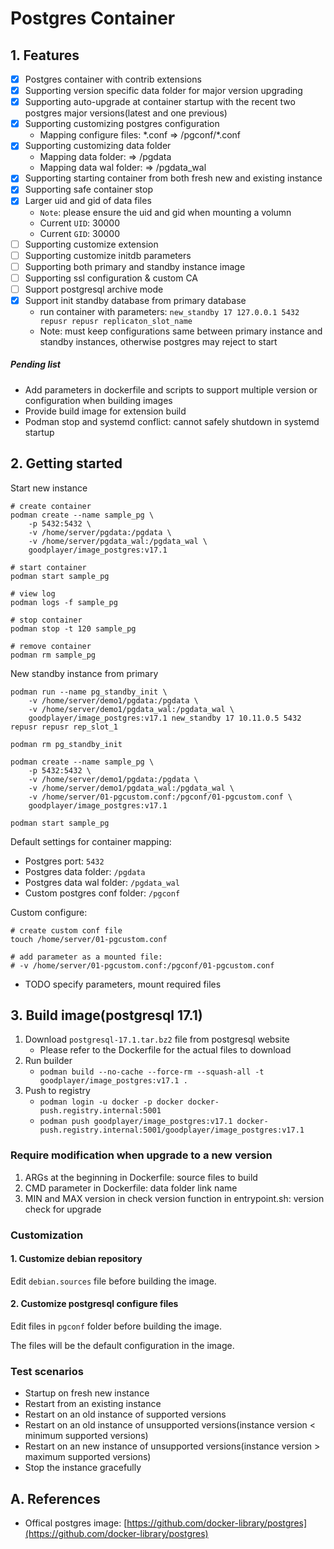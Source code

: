 # Postgres Container

## 1. Features

* [x] Postgres container with contrib extensions
* [x] Supporting version specific data folder for major version upgrading
* [x] Supporting auto-upgrade at container startup with the recent two postgres major versions(latest and one previous)
* [x] Supporting customizing postgres configuration
    * Mapping configure files: \*.conf => /pgconf/\*.conf
* [x] Supporting customizing data folder
    * Mapping data folder: <folder> => /pgdata
    * Mapping data wal folder: <folder> => /pgdata_wal
* [x] Supporting starting container from both fresh new and existing instance
* [x] Supporting safe container stop
* [x] Larger uid and gid of data files
    * `Note`: please ensure the uid and gid when mounting a volumn
    * Current `UID`: 30000
    * Current `GID`: 30000
* [ ] Supporting customize extension
* [ ] Supporting customize initdb parameters
* [ ] Supporting both primary and standby instance image
* [ ] Supporting ssl configuration & custom CA
* [ ] Support postgresql archive mode
* [x] Support init standby database from primary database
    * run container with parameters: `new_standby 17 127.0.0.1 5432 repusr repusr replicaton_slot_name`
    * Note: must keep configurations same between primary instance and standby instances, otherwise postgres may reject to start

##### Pending list

* Add parameters in dockerfile and scripts to support multiple version or configuration when building images
* Provide build image for extension build
* Podman stop and systemd conflict: cannot safely shutdown in systemd startup

## 2. Getting started

Start new instance

```shell
# create container
podman create --name sample_pg \
    -p 5432:5432 \
    -v /home/server/pgdata:/pgdata \
    -v /home/server/pgdata_wal:/pgdata_wal \
    goodplayer/image_postgres:v17.1

# start container
podman start sample_pg

# view log
podman logs -f sample_pg

# stop container
podman stop -t 120 sample_pg

# remove container
podman rm sample_pg
```

New standby instance from primary

```shell
podman run --name pg_standby_init \
    -v /home/server/demo1/pgdata:/pgdata \
    -v /home/server/demo1/pgdata_wal:/pgdata_wal \
    goodplayer/image_postgres:v17.1 new_standby 17 10.11.0.5 5432 repusr repusr rep_slot_1

podman rm pg_standby_init

podman create --name sample_pg \
    -p 5432:5432 \
    -v /home/server/demo1/pgdata:/pgdata \
    -v /home/server/demo1/pgdata_wal:/pgdata_wal \
    -v /home/server/01-pgcustom.conf:/pgconf/01-pgcustom.conf \
    goodplayer/image_postgres:v17.1

podman start sample_pg
```

Default settings for container mapping:

* Postgres port: `5432`
* Postgres data folder: `/pgdata`
* Postgres data wal folder: `/pgdata_wal`
* Custom postgres conf folder: `/pgconf`

Custom configure:

```shell
# create custom conf file
touch /home/server/01-pgcustom.conf

# add parameter as a mounted file:
# -v /home/server/01-pgcustom.conf:/pgconf/01-pgcustom.conf
```

* TODO specify parameters, mount required files

## 3. Build image(postgresql 17.1)

1. Download `postgresql-17.1.tar.bz2` file from postgresql website
    * Please refer to the Dockerfile for the actual files to download
2. Run builder
    * `podman build --no-cache --force-rm --squash-all -t goodplayer/image_postgres:v17.1 .`
3. Push to registry
    * `podman login -u docker -p docker docker-push.registry.internal:5001`
    * `podman push goodplayer/image_postgres:v17.1 docker-push.registry.internal:5001/goodplayer/image_postgres:v17.1`

### Require modification when upgrade to a new version

1. ARGs at the beginning in Dockerfile: source files to build
2. CMD parameter in Dockerfile: data folder link name
3. MIN and MAX version in check version function in entrypoint.sh: version check for upgrade

### Customization

#### 1. Customize debian repository

Edit `debian.sources` file before building the image.

#### 2. Customize postgresql configure files

Edit files in `pgconf` folder before building the image.

The files will be the default configuration in the image.

### Test scenarios

* Startup on fresh new instance
* Restart from an existing instance
* Restart on an old instance of supported versions
* Restart on an old instance of unsupported versions(instance version < minimum supported versions)
* Restart on an new instance of unsupported versions(instance version > maximum supported versions)
* Stop the instance gracefully

## A. References

* Offical postgres image: [https://github.com/docker-library/postgres](https://github.com/docker-library/postgres)
